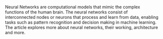 Neural Networks are computational models that mimic the complex functions of the human brain. The neural networks consist of interconnected nodes or neurons that process and learn from data, enabling tasks such as pattern recognition and decision making in machine learning. The article explores more about neural networks, their working, architecture and more.
